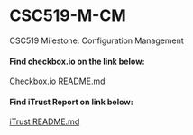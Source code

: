 # CSC519-M-CM
CSC519 Milestone: Configuration Management

#### Find checkbox.io on the link below:
  [Checkbox.io README.md](https://github.ncsu.edu/smirhos/CSC519-M-CM/blob/master/checkbox.io/README.md "checkbox.io README.md")

#### Find iTrust Report on link below:
  [iTrust README.md](https://github.ncsu.edu/smirhos/CSC519-M-CM/blob/master/iTrust/README.md "iTurst README.md")
